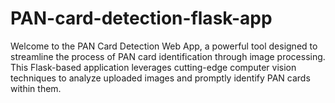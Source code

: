 # PAN-card-detection-flask-app
Welcome to the PAN Card Detection Web App, a powerful tool designed to streamline the process of PAN card identification through image processing. This Flask-based application leverages cutting-edge computer vision techniques to analyze uploaded images and promptly identify PAN cards within them.
